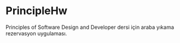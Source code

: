 # PrincipleHw
Principles of Software Design and Developer dersi için araba yıkama rezervasyon uygulaması.
